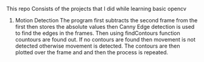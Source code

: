 This repo Consists of the projects that I did while learning basic opencv
1. Motion Detection
  The program first subtracts the second frame from the first then stores the absolute values then Canny Edge detection is used
  to find the edges in the frames. Then using findContours function countours are found out. If no contours are found then 
  movement is not detected otherwise movement is detected. The contours are then plotted over the frame and and then the process 
  is repeated.
